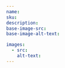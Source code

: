 ```yaml
---
name:
sku:
description:
base-image-src:
base-image-alt-text:

images:
  - src:
    alt-text:
---
```

